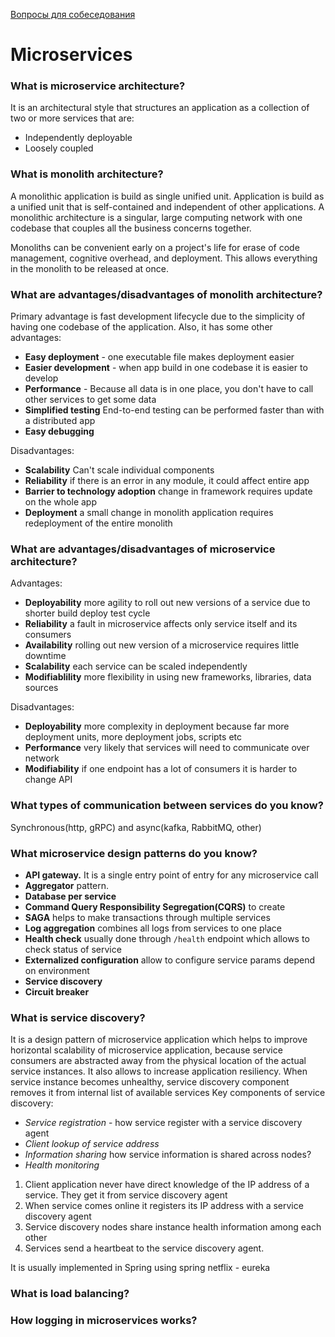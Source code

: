 [Вопросы для собеседования](README.md)
# Microservices

### What is microservice architecture?
It is an architectural style that structures an application as a collection of two or more
services that are:
- Independently deployable
- Loosely coupled

### What is monolith architecture?
A monolithic application is build as single unified unit. Application is build as a 
unified unit that is self-contained and independent of other applications.
A monolithic architecture is a singular, large computing network with one codebase
that couples all the business concerns together.

Monoliths can be convenient early on a project's life for erase of code management,
cognitive overhead, and deployment. This allows everything in the monolith to be
released at once.

### What are advantages/disadvantages of monolith architecture?
Primary advantage is fast development lifecycle due to the simplicity of having one 
codebase of the application. 
Also, it has some other advantages:
- **Easy deployment** - one executable file makes deployment easier
- **Easier development** - when app build in one codebase it is easier to develop
- **Performance** - Because all data is in one place, you don't have to call other services to get some data
- **Simplified testing** End-to-end testing can be performed faster than with a distributed app
- **Easy debugging** 

Disadvantages:
- **Scalability** Can't scale individual components
- **Reliability** if there is an error in any module, it could affect entire app
- **Barrier to technology adoption** change in framework requires update on the whole app
- **Deployment** a small change in monolith application requires redeployment of the entire monolith

### What are advantages/disadvantages of microservice architecture?
Advantages:
- **Deployability** more agility to roll out new versions of a service due to shorter build deploy test cycle
- **Reliability** a fault in microservice affects only service itself and its consumers
- **Availability** rolling out new version of a microservice requires little downtime
- **Scalability** each service can be scaled independently
- **Modifiablility** more flexibility in using new frameworks, libraries, data sources

Disadvantages:
- **Deployability** more complexity in deployment because far more deployment units,
more deployment jobs, scripts etc
- **Performance** very likely that services will need to communicate over network
- **Modifiability** if one endpoint has a lot of consumers it is harder to change API

### What types of communication between services do you know?
Synchronous(http, gRPC) and async(kafka, RabbitMQ, other)

### What microservice design patterns do you know?

- **API gateway.** It is a single entry point of entry for any 
microservice call
- **Aggregator** pattern. 
- **Database per service** 
- **Command Query Responsibility Segregation(CQRS)** to create 
- **SAGA** helps to make transactions through multiple services
- **Log aggregation** combines all logs from services to one place
- **Health check** usually done through `/health` endpoint which allows to check status of service
- **Externalized configuration** allow to configure service params depend on environment
- **Service discovery** 
- **Circuit breaker**

### What is service discovery?
It is a design pattern of microservice application which helps to improve horizontal
scalability of microservice application, because service consumers are abstracted
away from the physical location of the actual service instances.
It also allows to increase application resiliency. When service instance becomes 
unhealthy, service discovery component removes it from internal list of available services
Key components of service discovery:
- _Service registration_ - how service register with a service discovery agent
- _Client lookup of service address_
- _Information sharing_ how service information is shared across nodes?
- _Health monitoring_ 

1. Client application never have direct knowledge of the IP address of a service. They get 
it from service discovery agent
2. When service comes online it registers its IP address with a service discovery agent
3. Service discovery nodes share instance health information among each other
4. Services send a heartbeat to the service discovery agent. 

It is usually implemented in Spring using spring netflix - eureka
### What is load balancing?

### How logging in microservices works?





